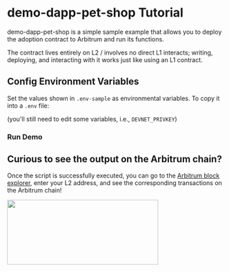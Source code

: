 ﻿# demo-dapp-pet-shop Tutorial

demo-dapp-pet-shop is a simple sample example that allows you to deploy the adoption contract to Arbitrum and run its functions.

The contract lives entirely on L2 / involves no direct L1 interacts; writing, deploying, and interacting with it works just like using an L1 contract.

## Config Environment Variables

Set the values shown in `.env-sample` as environmental variables. To copy it into a `.env` file:

(you'll still need to edit some variables, i.e., `DEVNET_PRIVKEY`)

### Run Demo



## Curious to see the output on the Arbitrum chain?

Once the script is successfully executed, you can go to the [Arbitrum block explorer](https://sepolia.arbiscan.io), enter your L2 address, and see the corresponding transactions on the Arbitrum chain!

<p align="left">
  <img width="350" height="150" src= "../../assets/logo.svg" />
</p>
